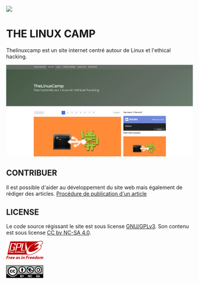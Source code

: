 ![](https://img.shields.io/github/repo-size/thelinuxcamp/thelinuxcamp.github.io)

# THE LINUX CAMP

Thelinuxcamp est un site internet centré autour de Linux et l'ethical hacking.

![](https://github.com/thelinuxcamp/thelinuxcamp.github.io/blob/master/assets/Capture.PNG)  

## CONTRIBUER

Il est possible d'aider au développement du site web mais également de rédiger des articles. 
[Procédure de publication d'un article](https://github.com/thelinuxcamp/thelinuxcamp.github.io/wiki/Contribuer)

## LICENSE

Le code source régissant le site est sous license [GNU/GPLv3](/LICENSE_2). Son contenu est sous license [CC by NC-SA 4.0](/LICENSE).

![GPLv3](/assets/logo_gplv3.png) 

![cc.by-nc-sa](/assets/by-nc-sa.eu.png)
